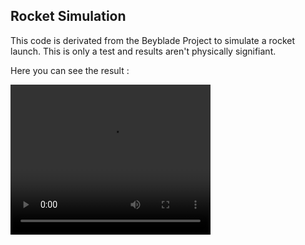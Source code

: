 ## Rocket Simulation
This code is derivated from the Beyblade Project to simulate a rocket launch.
This is only a test and results aren't physically signifiant.

Here you can see the result : 

<video width="320" height="240" controls>
  <source src="example.mp4" type="video/mp4">
</video>
